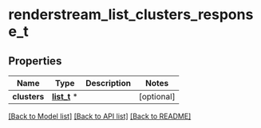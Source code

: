 # renderstream_list_clusters_response_t

## Properties
Name | Type | Description | Notes
------------ | ------------- | ------------- | -------------
**clusters** | [**list_t**](renderstream_cluster_info.md) \* |  | [optional] 

[[Back to Model list]](../README.md#documentation-for-models) [[Back to API list]](../README.md#documentation-for-api-endpoints) [[Back to README]](../README.md)


